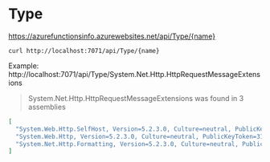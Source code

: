 # Type

https://azurefunctionsinfo.azurewebsites.net/api/Type/{name}

`curl http://localhost:7071/api/Type/{name}`

Example: http://localhost:7071/api/Type/System.Net.Http.HttpRequestMessageExtensions

> System.Net.Http.HttpRequestMessageExtensions was found in 3 assemblies

```json
[
  "System.Web.Http.SelfHost, Version=5.2.3.0, Culture=neutral, PublicKeyToken=31bf3856ad364e35",
  "System.Web.Http, Version=5.2.3.0, Culture=neutral, PublicKeyToken=31bf3856ad364e35",
  "System.Net.Http.Formatting, Version=5.2.3.0, Culture=neutral, PublicKeyToken=31bf3856ad364e35"
]
```
